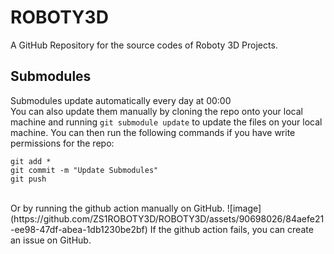 # ROBOTY3D
A GitHub Repository for the source codes of Roboty 3D Projects.

## Submodules
Submodules update automatically every day at 00:00<br>
You can also update them manually by cloning the repo onto your local machine and running `git submodule update` to update the files on your local machine. You can then run the following commands if you have write permissions for the repo:
```
git add *
git commit -m "Update Submodules"
git push
```
<br>
Or by running the github action manually on GitHub.
![image](https://github.com/ZS1ROBOTY3D/ROBOTY3D/assets/90698026/84aefe21-ee98-47df-abea-1db1230be2bf)
If the github action fails, you can create an issue on GitHub.
